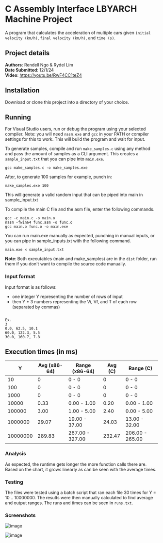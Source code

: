 # C Assembly Interface LBYARCH Machine Project

A program that calculates the acceleration of multiple cars given `initial velocity (km/h)`, `final velocity (km/h)`,  and `time (s)`.

## Project details

__Authors__: Rendell Ngo & Rydel Lim  
__Date Submitted__: 12/1/24  
__Video__: https://youtu.be/RwF4CC1teZ4

## Installation

Download or clone this project into a directory of your choice.

## Running

For Visual Studio users, run or debug the program using your selected compiler. Note: you will need `nasm.exe` and `gcc` in your PATH or compiler settings for this to work. This will build the program and wait for input.   

To generate samples, compile and run `make_samples.c` using any method and pass the amount of samples as a CLI argument. This creates a `sample_input.txt` that you can pipe into `main.exe`.

```
gcc make_samples.c -o make_samples.exe
```
After, to generate 100 samples for example, punch in: 
```
make_samples.exe 100
```
This will generate a valid random input that can be piped into main in sample_input.txt 

To compile the main C file and the asm file, enter the following commands.
```
gcc -c main.c -o main.o
nasm -fwin64 func.asm -o func.o
gcc main.o func.o -o main.exe
```
You can run main.exe manually as expected, punching in manual inputs, or you can pipe in sample_inputs.txt with the following command.
```
main.exe < sample_input.txt
```
__Note__: Both executables (main and make_samples) are in the `dist` folder, run them if you don't want to compile the source code manually.  

### Input format
Input format is as follows:
- one integer Y representing the number of rows of input  
- then Y * 3 numbers representing the Vi, Vf, and T of each row (separated by commas)
```

Ex.  
3  
0.0, 62.5, 10.1  
60.0, 122.3, 5.5  
30.0, 160.7, 7.8  
```

## Execution times (in ms)

| Y        | Avg (x86-64) | Range (x86-64)  | Avg (C) | Range (C)       |
| -------- | ------------ | --------------- | ------- | --------------- |
| 10       | 0            | 0 - 0           | 0       | 0 - 0           |
| 100      | 0            | 0 - 0           | 0       | 0 - 0           |
| 1000     | 0            | 0 - 0           | 0       | 0 - 0           |
| 10000    | 0.33         | 0.00 - 1.00     | 0.20    | 0.00 - 1.00     |
| 100000   | 3.00         | 1.00 - 5.00     | 2.40    | 0.00 - 5.00     |
| 1000000  | 29.07        | 19.00 - 37.00   | 24.03   | 13.00 - 32.00   |
| 10000000 | 289.83       | 267.00 - 327.00 | 232.47  | 206.00 - 265.00 |
### Analysis

As expected, the runtime gets longer the more function calls there are. Based on the chart, it grows linearly as can be seen with the average times. 

### Testing

The files were tested using a batch script that ran each file 30 times for Y = 10 .. 10000000. The results were then manually calculated to find average and output ranges. The runs and times can be seen in `runs.txt`.

### Screenshots

![image](https://github.com/user-attachments/assets/fd3592e6-01b9-4d05-8659-8083e5f59a10)

![image](https://github.com/user-attachments/assets/385b80f3-012a-4384-8f17-27f84d9f2ff8)


